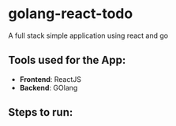 # golang-react-todo
A full stack simple application using react and go

## Tools used for the App:
- **Frontend**: ReactJS
- **Backend**: GOlang

## Steps to run:

